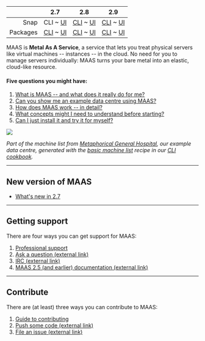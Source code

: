 <!-- deb-2-7-cli
||2.7|2.8|2.9|
|-----:|:-----:|:-----:|:-----:|
|Snap|[CLI](/t/maas-documentation-snap-2-7-cli/2838) ~ [UI](/t/maas-documentation-snap-2-7-ui/2839)|[CLI](/t/maas-documentation-snap-2-8-cli/2840) ~ [UI](/t/maas-documentation/25)|[CLI](/t/maas-documentation-snap-2-9-cli/2842) ~ [UI](/t/maas-documentation-snap-2-9-ui/2843)|
|Packages|CLI ~ [UI](/t/maas-documentation-deb-2-7-ui/2845)|[CLI](/t/maas-documentation-deb-2-8-cli/2846) ~ [UI](/t/maas-documentation-deb-2-8-ui/2847)|[CLI](/t/maas-documentation-deb-2-9-cli/2848) ~ [UI](/t/maas-documentation-deb-2-9-ui/2849)|
deb-2-7-cli -->

||2.7|2.8|2.9|
|-----:|:-----:|:-----:|:-----:|
|Snap|CLI ~ [UI](/t/maas-documentation-snap-2-7-ui/2839)|[CLI](/t/maas-documentation-snap-2-8-cli/2840) ~ [UI](/t/maas-documentation/25)|[CLI](/t/maas-documentation-snap-2-9-cli/2842) ~ [UI](/t/maas-documentation-snap-2-9-ui/2843)|
|Packages|[CLI](/t/maas-documentation-deb-2-7-cli/2844) ~ [UI](/t/maas-documentation-deb-2-7-ui/2845)|[CLI](/t/maas-documentation-deb-2-8-cli/2846) ~ [UI](/t/maas-documentation-deb-2-8-ui/2847)|[CLI](/t/maas-documentation-deb-2-9-cli/2848) ~ [UI](/t/maas-documentation-deb-2-9-ui/2849)|

<!-- snap-2-7-ui
|| 2.7 | 2.8 | 2.9|
|-----:|:-----:|:-----:|:-----:|
|Snap|[CLI](/t/maas-documentation-snap-2-7-cli/2838) ~ UI|[CLI](/t/maas-documentation-snap-2-8-cli/2840) ~ [UI](/t/maas-documentation/25)|[CLI](/t/maas-documentation-snap-2-9-cli/2842) ~ [UI](/t/maas-documentation-snap-2-9-ui/2843)|
|Packages|[CLI](/t/maas-documentation-deb-2-7-cli/2844) ~ [UI](/t/maas-documentation-deb-2-7-ui/2845)|[CLI](/t/maas-documentation-deb-2-8-cli/2846) ~ [UI](/t/maas-documentation-deb-2-8-ui/2847)|[CLI](/t/maas-documentation-deb-2-9-cli/2848) ~ [UI](/t/maas-documentation-deb-2-9-ui/2849)|
snap-2-7-ui -->

<!-- deb-2-7-ui
|| 2.7 | 2.8 | 2.9|
|-----:|:-----:|:-----:|:-----:|
|Snap|[CLI](maas-documentation-snap-2-7-cli/2838) ~ [UI](/t/maas-documentation-snap-2-7-ui/2839)|[CLI](/t/maas-documentation-snap-2-8-cli/2840) ~ [UI](/t/maas-documentation/25)|[CLI](/t/maas-documentation-snap-2-9-cli/2842) ~ [UI](/t/maas-documentation-snap-2-9-ui/2843)|
|Packages|[CLI](/t/maas-documentation-deb-2-7-cli/2844) ~ UI|[CLI](/t/maas-documentation-deb-2-8-cli/2846) ~ [UI](/t/maas-documentation-deb-2-8-ui/2847)|[CLI](/t/maas-documentation-deb-2-9-cli/2848) ~ [UI](/t/maas-documentation-deb-2-9-ui/2849)|
deb-2-7-ui -->

<!-- snap-2-8-cli
|| 2.7 | 2.8 | 2.9|
|-----:|:-----:|:-----:|:-----:|
|Snap|[CLI](/t/maas-documentation-snap-2-7-cli/2838) ~ [UI](/t/maas-documentation-snap-2-7-ui/2839) | CLI ~ [UI](/t/maas-documentation/25) |[CLI](/t/maas-documentation-snap-2-9-cli/2842) ~ [UI](/t/maas-documentation-snap-2-9-ui/2843) |
|Packages|[CLI](/t/maas-documentation-deb-2-7-cli/2844) ~ [UI](/t/maas-documentation-deb-2-7-ui/2845) |[CLI](/t/maas-documentation-deb-2-8-cli/2846) ~ [UI](/t/maas-documentation-deb-2-8-ui/2847) |[CLI](/t/maas-documentation-deb-2-9-cli/2848) ~ [UI](/t/maas-documentation-deb-2-9-ui/2849) |
snap-2-8-cli -->

<!-- snap-2-8-ui
|| 2.7 | 2.8 | 2.9|
|-----:|:-----:|:-----:|:-----:|
|Snap|[CLI](/t/maas-documentation-snap-2-7-cli/2838) ~ [UI](/t/maas-documentation-snap-2-7-ui/2839)|[CLI](/t/maas-documentation-snap-2-8-cli/2840) ~ UI|[CLI](/t/maas-documentation-snap-2-9-cli/2842) ~ [UI](/t/maas-documentation-snap-2-9-ui/2843)|
|Packages|[CLI](/t/maas-documentation-deb-2-7-cli/2844) ~ [UI](/t/maas-documentation-deb-2-7-ui/2845)|[CLI](/t/maas-documentation-deb-2-8-cli/2846) ~ [UI](/t/maas-documentation-deb-2-8-ui/2847)|[CLI](/t/maas-documentation-deb-2-9-cli/2848) ~ [UI](/t/maas-documentation-deb-2-9-ui/2849)|
snap-2-8-ui -->

<!-- deb-2-8-cli
|| 2.7 | 2.8 | 2.9|
|-----:|:-----:|:-----:|:-----:|
|Snap|[CLI](/t/maas-documentation-snap-2-7-cli/2838) ~ [UI](/t/maas-documentation-snap-2-7-ui/2839)|[CLI](/t/maas-documentation-snap-2-8-cli/2840) ~ [UI](/t/maas-documentation/25)|[CLI](/t/maas-documentation-snap-2-9-cli/2842) ~ [UI](/t/maas-documentation-snap-2-9-ui/2843)|
|Packages|[CLI](/t/maas-documentation-deb-2-7-cli/2844) ~ [UI](/t/maas-documentation-deb-2-7-ui/2845)|CLI ~  [UI](/t/maas-documentation-deb-2-8-ui/2847)|[CLI](/t/maas-documentation-deb-2-9-cli/2848) ~ [UI](/t/maas-documentation-deb-2-9-ui/2849)|
deb-2-8-cli -->

<!-- deb-2-8-ui
|| 2.7 | 2.8 | 2.9|
|-----:|:-----:|:-----:|:-----:|
|Snap|[CLI](/t/maas-documentation-snap-2-7-cli/2838) ~ [UI](/t/maas-documentation-snap-2-7-ui/2839)|[CLI](/t/maas-documentation-snap-2-8-cli/2840) ~ [UI](/t/maas-documentation/25)|[CLI](/t/maas-documentation-snap-2-9-cli/2842) ~ [UI](/t/maas-documentation-snap-2-9-ui/2843)|
|Packages|[CLI](/t/maas-documentation-deb-2-7-cli/2844) ~ [UI](/t/maas-documentation-deb-2-7-ui/2845)|[CLI](/t/maas-documentation-deb-2-8-cli/2846) ~ UI|[CLI](/t/maas-documentation-deb-2-9-cli/2848) ~ [UI](/t/maas-documentation-deb-2-9-ui/2849)|
deb-2-8-ui -->

<!-- snap-2-9-cli
|| 2.7 | 2.8 | 2.9|
|-----:|:-----:|:-----:|:-----:|
|Snap|[CLI](/t/maas-documentation-snap-2-7-cli/2838) ~ [UI](/t/maas-documentation-snap-2-7-ui/2839)|[CLI](/t/maas-documentation-snap-2-8-cli/2840) ~ [UI](/t/maas-documentation/25)|CLI ~  [UI](/t/maas-documentation-snap-2-9-ui/2843)|
|Packages|[CLI](/t/maas-documentation-deb-2-7-cli/2844) ~ [UI](/t/maas-documentation-deb-2-7-ui/2845)|[CLI](/t/maas-documentation-deb-2-8-cli/2846) ~ [UI](/t/maas-documentation-deb-2-8-ui/2847)|[CLI](/t/maas-documentation-deb-2-9-cli/2848) ~ [UI](/t/maas-documentation-deb-2-9-ui/2849)|
snap-2-9-cli -->

<!-- snap-2-9-ui
|| 2.7 | 2.8 | 2.9|
|-----:|:-----:|:-----:|:-----:|
|Snap|[CLI](/t/maas-documentation-snap-2-7-cli/2838) ~ [UI](/t/maas-documentation-snap-2-7-ui/2839)|[CLI](/t/maas-documentation-snap-2-8-cli/2840) ~ [UI](/t/maas-documentation/25)|[CLI](/t/maas-documentation-snap-2-9-cli/2842) ~ UI|
|Packages|[CLI](/t/maas-documentation-deb-2-7-cli/2844) ~ [UI](/t/maas-documentation-deb-2-7-ui/2845)|[CLI](/t/maas-documentation-deb-2-8-cli/2846) ~ [UI](/t/maas-documentation-deb-2-8-ui/2847)|[CLI](/t/maas-documentation-deb-2-9-cli/2848) ~ [UI](/t/maas-documentation-deb-2-9-ui/2849)|
snap-2-9-ui -->

<!-- deb-2-9-cli
|| 2.7 | 2.8 | 2.9|
|-----:|:-----:|:-----:|:-----:|
|Snap|[CLI](/t/maas-documentation-snap-2-7-cli/2838) ~ [UI](/t/maas-documentation-snap-2-7-ui/2839)|[CLI](/t/maas-documentation-snap-2-8-cli/2840) ~ [UI](/t/maas-documentation/25)|[CLI](/t/maas-documentation-snap-2-9-cli/2842) ~ [UI](/t/maas-documentation-snap-2-9-ui/2843)|
|Packages|[CLI](/t/maas-documentation-deb-2-7-cli/2844) ~ [UI](/t/maas-documentation-deb-2-7-ui/2845)|[CLI](/t/maas-documentation-deb-2-8-cli/2846) ~ [UI](/t/maas-documentation-deb-2-8-ui/2847)|CLI ~  [UI](/t/maas-documentation-deb-2-9-ui/2849)|
deb-2-9-cli -->

<!-- deb-2-9-ui
|| 2.7 | 2.8 | 2.9|
|-----:|:-----:|:-----:|:-----:|
|Snap|[CLI](/t/maas-documentation-snap-2-7-cli/2838) ~ [UI](/t/maas-documentation-snap-2-7-ui/2839)|[CLI](/t/maas-documentation-snap-2-8-cli/2840) ~ [UI](/t/maas-documentation/25)|[CLI](/t/maas-documentation-snap-2-9-cli/2842) ~ [UI](/t/maas-documentation-snap-2-9-ui/2843)|
|Packages|[CLI](/t/maas-documentation-deb-2-7-cli/2844) ~ [UI](/t/maas-documentation-deb-2-7-ui/2845)|[CLI](/t/maas-documentation-deb-2-8-cli/2846) ~ [UI](/t/maas-documentation-deb-2-8-ui/2847)|[CLI](/t/maas-documentation-deb-2-9-cli/2848) ~ UI|
deb-2-9-ui -->

MAAS is **Metal As A Service**, a service that lets you treat physical servers like virtual machines -- instances -- in the cloud.  No need for you to manage servers individually: MAAS turns your bare metal into an elastic, cloud-like resource.

#### Five questions you might have:

<!-- deb-2-7-ui
1. [What is MAAS -- and what does it really do for me?](/t/about-maas-deb-2-7-ui/2269)
2. [Can you show me an example data centre using MAAS?](/t/give-me-an-example-of-maas-deb-2-7-ui/2653)
3. [How does MAAS work -- in detail?](/t/about-maas-deb-2-7-ui/2269#heading--how-maas-works)
4. [What concepts might I need to understand before starting?](/t/concepts-and-terms/785)
5. [Can I just install it and try it for myself?](/t/explore-maas-deb-2-7-ui/2641)
deb-2-7-ui -->

<!-- snap-2-7-ui
1. [What is MAAS -- and what does it really do for me?](/t/about-maas-snap-2-7-ui/2263)
2. [Can you show me an example data centre using MAAS?](/t/give-me-an-example-of-maas-snap-2-7-ui/2647)
3. [How does MAAS work -- in detail?](/t/about-maas-snap-2-7-ui/2263#heading--how-maas-works)
4. [What concepts might I need to understand before starting?](/t/concepts-and-terms/785)
5. [Can I just install it and try it for myself?](/t/explore-maas-snap-2-7-ui/2635)
snap-2-7-ui -->

<!-- deb-2-8-ui
1. [What is MAAS -- and what does it really do for me?](/t/about-maas-deb-2-8-ui/2271)
2. [Can you show me an example data centre using MAAS?](/t/give-me-an-example-of-maas-deb-2-8-ui/2655)
3. [How does MAAS work -- in detail?](/tabout-maas-deb-2-8-ui/2271#heading--how-maas-works)
4. [What concepts might I need to understand before starting?](/t/concepts-and-terms/785)
5. [Can I just install it and try it for myself?](/t/explore-maas-deb-2-8-ui/2643)
deb-2-8-ui -->

<!-- snap-2-8-ui
1. [What is MAAS -- and what does it really do for me?](/t/about-maas-snap-2-8-ui/2265)
2. [Can you show me an example data centre using MAAS?](/t/give-me-an-example-of-maas-snap-2-8-ui/2649)
3. [How does MAAS work -- in detail?](/t/about-maas-snap-2-8-ui/2265#heading--how-maas-works)
4. [What concepts might I need to understand before starting?](/t/concepts-and-terms/785)
5. [Can I just install it and try it for myself?](/t/explore-maas-snap-2-8-ui/2637)
snap-2-8-ui -->

<!-- deb-2-9-ui
1. [What is MAAS -- and what does it really do for me?](/t/about-maas-deb-2-9-ui/2273)
2. [Can you show me an example data centre using MAAS?](/t/give-me-an-example-of-maas-deb-2-9-ui/2657)
3. [How does MAAS work -- in detail?](/t/about-maas-deb-2-9-ui/2273#heading--how-maas-works)
4. [What concepts might I need to understand before starting?](/t/concepts-and-terms/785)
5. [Can I just install it and try it for myself?](/t/explore-maas-deb-2-9-ui/2645)
deb-2-9-ui -->

<!-- snap-2-9-ui
1. [What is MAAS -- and what does it really do for me?](/t/about-maas-snap-2-9-ui/2267)
2. [Can you show me an example data centre using MAAS?](/t/give-me-an-example-of-maas-snap-2-9-ui/2651)
3. [How does MAAS work -- in detail?](/t/about-maas-snap-2-9-ui/2267#heading--how-maas-works)
4. [What concepts might I need to understand before starting?](/t/concepts-and-terms/785)
5. [Can I just install it and try it for myself?](/t/explore-maas-snap-2-9-ui/2639)
snap-2-9-ui -->

<!-- deb-2-7-cli
1. [What is MAAS -- and what does it really do for me?](/t/about-maas-deb-2-7-cli/2268)
2. [Can you show me an example data centre using MAAS?](/t/give-me-an-example-of-maas-deb-2-7-cli/2652)
3. [How does MAAS work -- in detail?](/t/about-maas-deb-2-7-cli/2268#heading--how-maas-works)
4. [What concepts might I need to understand before starting?](/t/concepts-and-terms/785)
5. [Can I just install it and try it for myself?](/t/explore-maas-deb-2-7-cli/2640)
deb-2-7-cli -->

1. [What is MAAS -- and what does it really do for me?](/t/about-maas-snap-2-7-cli/2262)
2. [Can you show me an example data centre using MAAS?](/t/give-me-an-example-of-maas-snap-2-7-cli/2646)
3. [How does MAAS work -- in detail?](/t/about-maas-snap-2-7-cli/2262#heading--how-maas-works)
4. [What concepts might I need to understand before starting?](/t/concepts-and-terms/785)
5. [Can I just install it and try it for myself?](/t/explore-maas-snap-2-7-cli/2634)

<!-- deb-2-8-cli
1. [What is MAAS -- and what does it really do for me?](/t/about-maas-deb-2-8-cli/2270)
2. [Can you show me an example data centre using MAAS?](/t/give-me-an-example-of-maas-deb-2-8-cli/2654)
3. [How does MAAS work -- in detail?](/t/about-maas-deb-2-8-cli/2270#heading--how-maas-works)
4. [What concepts might I need to understand before starting?](/t/concepts-and-terms/785)
5. [Can I just install it and try it for myself?](/t/explore-maas-deb-2-8-cli/2642)
deb-2-8-cli -->

<!-- snap-2-8-cli
1. [What is MAAS -- and what does it really do for me?](/t/about-maas-snap-2-8-cli/2264)
2. [Can you show me an example data centre using MAAS?](/t/give-me-an-example-of-maas-snap-2-8-cli/2648)
3. [How does MAAS work -- in detail?](/t/about-maas-snap-2-8-cli/2264#heading--how-maas-works)
4. [What concepts might I need to understand before starting?](/t/concepts-and-terms/785)
5. [Can I just install it and try it for myself?](/t/explore-maas-snap-2-8-cli/2636)
snap-2-8-cli -->

<!-- deb-2-9-cli
1. [What is MAAS -- and what does it really do for me?](/t/about-maas-deb-2-9-cli/2272)
2. [Can you show me an example data centre using MAAS?](/t/give-me-an-example-of-maas-deb-2-9-cli/2656)
3. [How does MAAS work -- in detail?](/t/about-maas-deb-2-9-cli/2272#heading--how-maas-works)
4. [What concepts might I need to understand before starting?](/t/concepts-and-terms/785)
5. [Can I just install it and try it for myself?](/t/explore-maas-deb-2-9-cli/2644)
deb-2-9-cli -->

<!-- snap-2-9-cli
1. [What is MAAS -- and what does it really do for me?](/t/about-maas-snap-2-9-cli/2266)
2. [Can you show me an example data centre using MAAS?](/t/give-me-an-example-of-maas-snap-2-9-cli/2650)
3. [How does MAAS work -- in detail?](/t/about-maas-snap-2-9-cli/2266#heading--how-maas-works)
4. [What concepts might I need to understand before starting?](/t/concepts-and-terms/785)
5. [Can I just install it and try it for myself?](/t/explore-maas-snap-2-9-cli/2638)
snap-2-9-cli -->

<!-- deb-2-7-ui
<a href="https://discourse.maas.io/uploads/default/original/1X/18456dbd3fbfec14eddd044816fd0719692282da.jpeg" target = "_blank"><img src="https://discourse.maas.io/uploads/default/original/1X/18456dbd3fbfec14eddd044816fd0719692282da.jpeg"></a>

*Part of the machine list from [Metaphorical General Hospital](/t/give-me-an-example-of-maas-deb-2-7-ui/2653), our example data centre.*
 deb-2-7-ui -->

<!-- deb-2-8-ui
<a href="https://discourse.maas.io/uploads/default/original/1X/18456dbd3fbfec14eddd044816fd0719692282da.jpeg" target = "_blank"><img src="https://discourse.maas.io/uploads/default/original/1X/18456dbd3fbfec14eddd044816fd0719692282da.jpeg"></a>

*Part of the machine list from [Metaphorical General Hospital](/t/give-me-an-example-of-maas-deb-2-8-ui/2655), our example data centre.*
 deb-2-8-ui -->

<!-- deb-2-9-ui
<a href="https://discourse.maas.io/uploads/default/original/1X/18456dbd3fbfec14eddd044816fd0719692282da.jpeg" target = "_blank"><img src="https://discourse.maas.io/uploads/default/original/1X/18456dbd3fbfec14eddd044816fd0719692282da.jpeg"></a>

*Part of the machine list from [Metaphorical General Hospital](/t/give-me-an-example-of-maas-deb-2-9-ui/2657), our example data centre.*
 deb-2-9-ui -->

<!-- snap-2-7-ui
<a href="https://discourse.maas.io/uploads/default/original/1X/18456dbd3fbfec14eddd044816fd0719692282da.jpeg" target = "_blank"><img src="https://discourse.maas.io/uploads/default/original/1X/18456dbd3fbfec14eddd044816fd0719692282da.jpeg"></a>

*Part of the machine list from [Metaphorical General Hospital](/t/give-me-an-example-of-maas-deb-2-9-ui/2647), our example data centre.*
 snap-2-7-ui -->

<!-- pre-rad
<a href="https://discourse.maas.io/uploads/default/original/1X/18456dbd3fbfec14eddd044816fd0719692282da.jpeg" target = "_blank"><img src="https://discourse.maas.io/uploads/default/original/1X/18456dbd3fbfec14eddd044816fd0719692282da.jpeg"></a>

*Part of the machine list from [Metaphorical General Hospital](/t/give-me-an-example-of-maas/1314), our example data centre.*
 pre-rad -->

<!-- snap-2-8-ui
<a href="https://discourse.maas.io/uploads/default/original/1X/18456dbd3fbfec14eddd044816fd0719692282da.jpeg" target = "_blank"><img src="https://discourse.maas.io/uploads/default/original/1X/18456dbd3fbfec14eddd044816fd0719692282da.jpeg"></a>

*Part of the machine list from [Metaphorical General Hospital](/t/give-me-an-example-of-maas-snap-2-8-ui/2649), our example data centre.*
snap-2-8-ui -->

<!-- snap-2-9-ui
<a href="https://discourse.maas.io/uploads/default/original/1X/18456dbd3fbfec14eddd044816fd0719692282da.jpeg" target = "_blank"><img src="https://discourse.maas.io/uploads/default/original/1X/18456dbd3fbfec14eddd044816fd0719692282da.jpeg"></a>

*Part of the machine list from [Metaphorical General Hospital](/t/give-me-an-example-of-maas-snap-2-8-ui/2651), our example data centre.*
 snap-2-9-ui -->

<!-- deb-2-7-cli 
<a href="https://discourse.maas.io/uploads/default/original/1X/a496ac76977909f3403160ca96a1bb7224e785f5.jpeg" target = "_blank"><img src="https://discourse.maas.io/uploads/default/original/1X/a496ac76977909f3403160ca96a1bb7224e785f5.jpeg">
</a>

*Part of the machine list from [Metaphorical General Hospital](/t/give-me-an-example-of-maas-deb-2-7-cli/2652), our example data centre, generated with the [basic machine list](/t/the-cli-cookbook/2218#heading--basic-machine-list) recipe in our [CLI cookbook](/t/the-cli-cookbook/2218).*
 deb-2-7-cli -->

<!-- deb-2-8-cli
<a href="https://discourse.maas.io/uploads/default/original/1X/a496ac76977909f3403160ca96a1bb7224e785f5.jpeg" target = "_blank"><img src="https://discourse.maas.io/uploads/default/original/1X/a496ac76977909f3403160ca96a1bb7224e785f5.jpeg">
</a>

*Part of the machine list from [Metaphorical General Hospital](/t/give-me-an-example-of-maas-deb-2-8-cli/2654), our example data centre, generated with the [basic machine list](/t/the-cli-cookbook/2218#heading--basic-machine-list) recipe in our [CLI cookbook](/t/the-cli-cookbook/2218).*
 deb-2-8-cli -->

<!-- deb-2-9-cli 
<a href="https://discourse.maas.io/uploads/default/original/1X/a496ac76977909f3403160ca96a1bb7224e785f5.jpeg" target = "_blank"><img src="https://discourse.maas.io/uploads/default/original/1X/a496ac76977909f3403160ca96a1bb7224e785f5.jpeg">
</a>

*Part of the machine list from [Metaphorical General Hospital](/t/give-me-an-example-of-maas-deb-2-9-cli/2656), our example data centre, generated with the [basic machine list](/t/the-cli-cookbook/2218#heading--basic-machine-list) recipe in our [CLI cookbook](/t/the-cli-cookbook/2218).*
 deb-2-9-cli -->

<a href="https://discourse.maas.io/uploads/default/original/1X/a496ac76977909f3403160ca96a1bb7224e785f5.jpeg" target = "_blank"><img src="https://discourse.maas.io/uploads/default/original/1X/a496ac76977909f3403160ca96a1bb7224e785f5.jpeg">
</a>

*Part of the machine list from [Metaphorical General Hospital](/t/give-me-an-example-of-maas-snap-2-7-cli/2646), our example data centre, generated with the [basic machine list](/t/the-cli-cookbook/2218#heading--basic-machine-list) recipe in our [CLI cookbook](/t/the-cli-cookbook/2218).*

<!-- snap-2-8-cli 
<a href="https://discourse.maas.io/uploads/default/original/1X/a496ac76977909f3403160ca96a1bb7224e785f5.jpeg" target = "_blank"><img src="https://discourse.maas.io/uploads/default/original/1X/a496ac76977909f3403160ca96a1bb7224e785f5.jpeg">
</a>

*Part of the machine list from [Metaphorical General Hospital](/t/give-me-an-example-of-maas-snap-2-8-cli/2648), our example data centre, generated with the [basic-machine-list](/t/the-cli-cookbook/2218#heading--basic-machine-list) recipe in our [CLI cookbook](/t/the-cli-cookbook/2218).*
 snap-2-8-cli -->

<!-- snap-2-9-cli
<a href="https://discourse.maas.io/uploads/default/original/1X/a496ac76977909f3403160ca96a1bb7224e785f5.jpeg" target = "_blank"><img src="https://discourse.maas.io/uploads/default/original/1X/a496ac76977909f3403160ca96a1bb7224e785f5.jpeg">
</a>

*Part of the machine list from [Metaphorical General Hospital](/t/give-me-an-example-of-maas-snap-2-9-cli/2650), our example data centre, generated with the [basic machine list](/t/the-cli-cookbook/2218#heading--basic-machine-list) recipe in our [CLI cookbook](/t/the-cli-cookbook/2218).*
 snap-2-9-cli -->

---

<!-- deb-2-8-cli deb-2-8-ui snap-2-8-cli snap-2-8-ui
<h2 id="heading--whats-new">New version of MAAS</h2>

- [What's new in 2.8](/t/whats-new-in-maas/3335)
deb-2-8-cli deb-2-8-ui snap-2-8-cli snap-2-8-ui -->

<h2 id="heading--whats-new">New version of MAAS</h2>

- [What's new in 2.7](/t/whats-new-in-maas/3334)

<!-- deb-2-9-cli deb-2-9-ui snap-2-9-cli snap-2-9-ui
<h2 id="heading--whats-new">New version of MAAS</h2>

- [What's new in 2.9](/t/whats-new-in-maas/3336)
deb-2-9-cli deb-2-9-ui snap-2-9-cli snap-2-9-ui -->

---

<h2 id="heading--getting-support">Getting support</h2>

There are four ways you can get support for MAAS:

1. [Professional support](https://maas.io/contact-us)
2. [Ask a question (external link)](http://askubuntu.com/questions/tagged/maas)
3. [IRC (external link)](http://webchat.freenode.net/?channels=maas)
4. [MAAS 2.5 (and earlier) documentation (external link)](https://old-docs.maas.io/2.5/en/)

---

<h2 id="heading--contribute">Contribute</h2>

There are (at least) three ways you can contribute to MAAS:

1. [Guide to contributing](/t/writing-guide/747)
2. [Push some code (external link)](https://launchpad.net/maas)
3. [File an issue (external link)](https://bugs.launchpad.net/maas/+filebug)